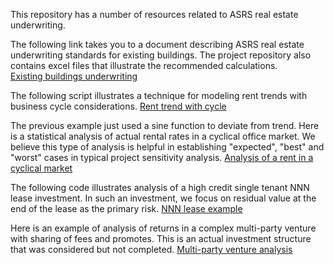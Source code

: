 This repository has a number of resources related to ASRS real estate underwriting.

The following link takes you to a document describing ASRS real estate underwriting standards for existing buildings.  The project repository also contains excel files that illustrate the recommended calculations.  
[Existing buildings underwriting](existing_buildings_underwriting.md)

The following script illustrates a technique for modeling rent trends with business cycle considerations.
[Rent trend with cycle](trend_with_cycle.html)

The previous example just used a sine function to deviate from trend.  Here is a statistical analysis of actual rental rates in a cyclical office market.  We believe this type of analysis is helpful in establishing "expected", "best" and "worst" cases in typical project sensitivity analysis.
[Analysis of a rent in a cyclical market](reg_sens.html)

The following code illustrates analysis of a high credit single tenant NNN lease investment.  In such an investment, we focus on residual value at the end of the lease as the primary risk.
[NNN lease example](NNN_irr_sensitivity.html)

Here is an example of analysis of returns in a complex multi-party venture with sharing of fees and promotes. This is an actual investment structure that was considered but not completed.
[Multi-party venture analysis](operator.html)
